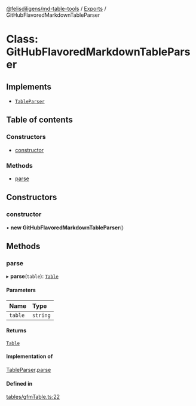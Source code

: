[@felisdiligens/md-table-tools](../README.md) / [Exports](../modules.md) / GitHubFlavoredMarkdownTableParser

# Class: GitHubFlavoredMarkdownTableParser

## Implements

- [`TableParser`](../interfaces/TableParser.md)

## Table of contents

### Constructors

- [constructor](GitHubFlavoredMarkdownTableParser.md#constructor)

### Methods

- [parse](GitHubFlavoredMarkdownTableParser.md#parse)

## Constructors

### constructor

• **new GitHubFlavoredMarkdownTableParser**()

## Methods

### parse

▸ **parse**(`table`): [`Table`](Table.md)

#### Parameters

| Name | Type |
| :------ | :------ |
| `table` | `string` |

#### Returns

[`Table`](Table.md)

#### Implementation of

[TableParser](../interfaces/TableParser.md).[parse](../interfaces/TableParser.md#parse)

#### Defined in

[tables/gfmTable.ts:22](https://github.com/FelisDiligens/md-table-tools/blob/0a55b82/src/tables/gfmTable.ts#L22)
